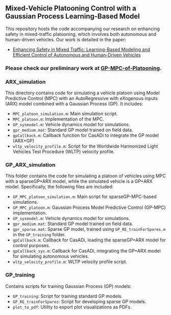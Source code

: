 ## Mixed-Vehicle Platooning Control with a Gaussian Process Learning-Based Model

This repository hosts the code accompanying our research on enhancing safety in mixed-traffic platooning, which involves both autonomous and human-driven vehicles. Our work is detailed in the paper:

* [Enhancing Safety in Mixed Traffic: Learning-Based Modeling and Efficient Control of Autonomous and Human-Driven Vehicles](https://arxiv.org/abs/2211.04665) 

### Please check our preliminary work at [GP-MPC-of-Platooning](https://github.com/CL2-UWaterloo/GP-MPC-of-Platooning).

### ARX_simulation
This directory contains code for simulating a vehicle platoon using Model Predictive Control (MPC) with an AutoRegressive with eXogenous inputs (ARX) model combined with a Gaussian Process (GP). It includes:

* `MPC_platoon_simulation.m`: Main simulation script.
* `MPC_platoon.m`: Implementation of the MPC.
* `GP_sysmodel.m`: Vehicle dynamics model for simulations.
* `gpr_medium.mat`: Standard GP model trained on field data.
* `gpCallback.m`: Callback function for CasADi to integrate the GP model (ARX+GP)
* `wltp_velocity_profile.m`: Script for the Worldwide Harmonized Light Vehicles Test Procedure (WLTP) velocity profile.


### GP_ARX_simulation
This folder contains the code for simulating a platoon of vehicles using MPC with a sparseGP+ARX model, while the simulated vehicle is a GP+ARX model. Specifically, the following files are included:

* `GP_MPC_platoon_simulation.m`: Main script for sparseGP-MPC-based simulations.
* `GP_MPC_platoon.m`: Gaussian Process Model Predictive Control (GP-MPC) implementation.
* `GP_sysmodel.m`: Vehicle dynamics model for simulations.
* `gpr_medium.mat`: Standard GP model trained on field data.
* `gpr_sparse.mat`: Sparse GP model, trained using `GP_RE_trainForSpares.m` in the `GP_training` folder.
* `gpCallback.m`: Callback for CasADi, loading the sparseGP+ARX model for control purposes.
* `gpCallback_sys.m`: Callback for CasADi, integrating the GP+ARX model for simulating autonomous vehicles.
* `wltp_velocity_profile.m`: WLTP velocity profile script.

### GP_training
Contains scripts for training Gaussian Process (GP) models:

* `GP_training`: Script for training standard GP models.
* `GP_RE_trainForSpares`: Script for developing sparse GP models.
* `plot_to_pdf`: Utility to export plot visualizations as PDFs.

